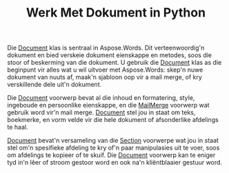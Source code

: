 ﻿---
title: Werk Met Dokument in Python
second_title: Aspose.Words vir Python via .NET
articleTitle: Werk Met Dokument
linktitle: Werk Met Dokument
type: docs
description: "Die `Document` klas bied verskeie dokument eienskappe en metodes met behulp van Python. Jy gebruik die `Document` klas as die beginpunt vir wat jy wil om te presteer met Aspose.Words vir Python. Die `Document` voorwerp kan gestoor word in'n lêer of stroom en ook gestuur word na'n leser."
weight: 40
url: /af/python-net/working-with-document/
---

Die [Document](https://reference.aspose.com/words/python-net/aspose.words/document/) klas is sentraal in Aspose.Words. Dit verteenwoordig'n dokument en bied verskeie dokument eienskappe en metodes, soos die stoor of beskerming van die dokument. U gebruik die [Document](https://reference.aspose.com/words/python-net/aspose.words/document/) klas as die beginpunt vir alles wat u wil uitvoer met Aspose.Words: skep'n nuwe dokument van nuuts af, maak'n sjabloon oop vir a mail merge, of kry verskillende dele uit'n dokument.

Die [Document](https://reference.aspose.com/words/python-net/aspose.words/document/) voorwerp bevat al die inhoud en formatering, style, ingeboude en persoonlike eienskappe, en die [MailMerge](https://reference.aspose.com/words/python-net/aspose.words.mailmerging/mailmerge/) voorwerp wat gebruik word vir'n mail merge. [Document](https://reference.aspose.com/words/python-net/aspose.words/document/) stel jou in staat om teks, boekmerke, en vorm velde vir die hele dokument of afsonderlike afdelings te haal.

[Document](https://reference.aspose.com/words/python-net/aspose.words/document/) bevat'n versameling van die [Section](https://reference.aspose.com/words/python-net/aspose.words/section/) voorwerpe wat jou in staat stel om'n spesifieke afdeling te kry of'n paar manipulasies uit te voer, soos om afdelings te kopieer of te skuif. Die [Document](https://reference.aspose.com/words/python-net/aspose.words/document/) voorwerp kan te eniger tyd in'n lêer of stroom gestoor word en ook na'n kliëntblaaier gestuur word.
